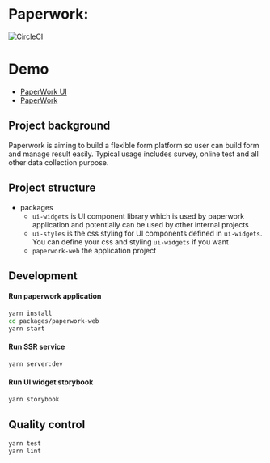 # Paperwork:
[![CircleCI](https://circleci.com/gh/rivneglee/paperwork.svg?style=shield&circle-token=6c7f7c4a19f55cb0a379d1888c397df62be57a82)](https://circleci.com/gh/rivneglee/workflows/paperwork)

# Demo
- [PaperWork UI](http://ui.paperwork.thethirdqc.com/?path=/story/button--default)
- [PaperWork](http://survey.thethirdqc.net/)

## Project background

Paperwork is aiming to build a flexible form platform so user can build form and manage result easily.
Typical usage includes survey, online test and all other data collection purpose.  

## Project structure
- packages
  - `ui-widgets` is UI component library which is used by paperwork application and potentially can be used by other internal projects
  - `ui-styles` is the css styling for UI components defined in `ui-widgets`. You can define your css and styling `ui-widgets` if you want
  - `paperwork-web` the application project
    
## Development

#### Run paperwork application
```bash
yarn install
cd packages/paperwork-web
yarn start
```

#### Run SSR service
```bash
yarn server:dev
```

#### Run UI widget storybook
```bash
yarn storybook
```


## Quality control
```bash
yarn test
yarn lint
```
